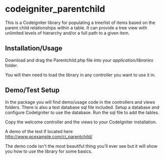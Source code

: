 codeigniter_parentchild
==============

This is a Codeigniter library for populating a tree/list of items based 
on the parent child relationships within a table. It can provide a tree
view with unlimited levels of hierarchy and/or a full path to a given 
item.

Installation/Usage
------------------

Download and drag the Parentchild.php file into your _application/libraries_ 
folder. 

You will then need to load the library in any controller you want to use it in.


Demo/Test Setup
----------

In the package you will find demo/usage code in the controllers and views
folders. There is also a test database sql file included. Setup a database 
and configure CodeIgniter to use the database. Run the sql file to add the 
tables.

Copy the welcome controller and the views to your CodeIgniter installation.

A demo of the test if located here http://www.qcexample.com/ci_parentchild/

The demo code isn't the most beautiful thing you'll ever see but
it will show you how to use the library for some basics.